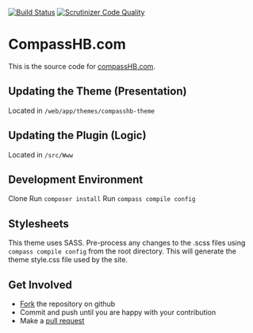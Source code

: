 [![Build Status](https://travis-ci.org/CompassHB/compasshb.com.svg?branch=master)](https://travis-ci.org/CompassHB/compasshb.com) [![Scrutinizer Code Quality](https://scrutinizer-ci.com/g/CompassHB/compasshb.com/badges/quality-score.png?b=master)](https://scrutinizer-ci.com/g/CompassHB/compasshb.com/?branch=master)
# CompassHB.com
This is the source code for [compassHB.com](http://www.compasshb.com/).
## Updating the Theme (Presentation)
Located in `/web/app/themes/compasshb-theme`
## Updating the Plugin (Logic)
Located in `/src/Www`
## Development Environment
Clone
Run `composer install`
Run `compass compile config`
## Stylesheets
This theme uses SASS. Pre-process any changes to the .scss files using `compass compile config` from the root directory. This will generate the theme style.css file used by the site.
## Get Involved
* [Fork](https://help.github.com/articles/fork-a-repo/) the repository on github
* Commit and push until you are happy with your contribution
* Make a [pull request](https://help.github.com/articles/using-pull-requests/)
